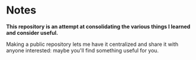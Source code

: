 # Notes

**This repository is an attempt at consolidating the various things I learned
and consider useful.**

Making a public repository lets me have it centralized and share it with
anyone interested: maybe you'll find something useful for you.
